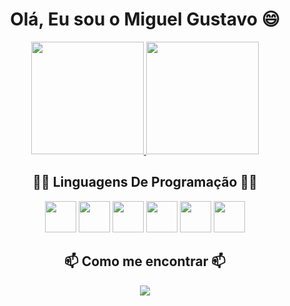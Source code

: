 <div align="center">
  <h1>Olá, Eu sou o Miguel Gustavo 😄</h1>
</div>

<div align="center">
  <a href="https://github.com/miguelgustavo583">
    <img height="180em" src="https://github-readme-stats.vercel.app/api?username=miguelgustavo583&show_icons=true&theme=tokyonight&include_all_commits=true&count_private=true"/>
    <img height="180em" src="https://github-readme-stats.vercel.app/api/top-langs/?username=miguelgustavo583&layout=compact&langs_count=6&theme=tokyonight"/>
  </a>
</div>

<div align="center">
  <h2>🧑‍💻 Linguagens De Programação 🧑‍💻</h2>
  <img width="50" src="https://img.icons8.com/?size=100&id=20909&format=png&color=000000">
  <img width="50" src="https://img.icons8.com/?size=100&id=21278&format=png&color=000000">
  <img width="50" src="https://img.icons8.com/?size=100&id=108784&format=png&color=000000">
  <img width="50" src="https://img.icons8.com/?size=100&id=13679&format=png&color=000000"> 
  <img width="50" src="https://img.icons8.com/?size=100&id=fAMVO_fuoOuC&format=png&color=000000"> 
  <img width="50" src="https://img.icons8.com/?size=100&id=ZoxjA0jZDdFZ&format=png&color=000000">                   
</div>

<div align="center">
  <h2>📫 Como me encontrar 📫</h2>
  <a href="https://www.linkedin.com/in/miguel-gustavo-08672b299" target="_blank">
    <img src="https://img.shields.io/badge/LinkedIn-0077B5?style=for-the-badge&logo=linkedin&logoColor=white">
  </a>
</div>
